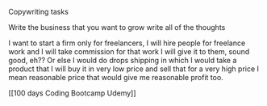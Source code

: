 Copywriting tasks

Write the business that you want to grow write all of the thoughts

I want to start a firm only for freelancers, I will hire people for freelance work and I will take commission for that work I will give it to them, sound good, eh?? Or else I would do drops shipping in which I would take a product that I will buy it in very low price and sell that for a very high price I mean reasonable price that would give me reasonable profit too.

[[100 days Coding Bootcamp Udemy]]